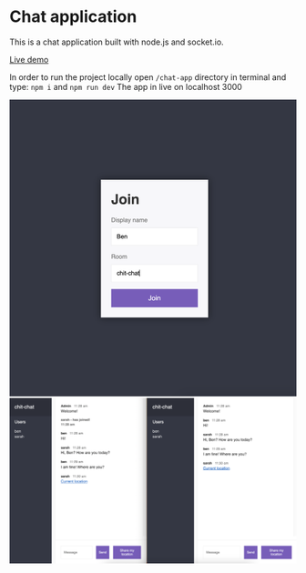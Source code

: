 # Chat application

This is a chat application built with node.js and socket.io.

[Live demo](https://chat-app-devs.onrender.com)

In order to run the project locally open `/chat-app` directory in terminal and
type: `npm i` and `npm run dev` The app in live on localhost 3000

![Joining the chat](screenshots/screenshot-1.png?raw=true "Joining the chat")
![Chat](screenshots/screenshot-2.png?raw=true "Chat")
